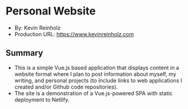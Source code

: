 # Personal Website
+ By: Kevin Reinholz
+ Production URL: <https://www.kevinreinholz.com>

## Summary
+ This is a simple Vue.js based application that displays content in a website format where I plan to post information about myself, my writing, and personal projects (to include links to web applications I created and/or Github code repositories).
+ The site is a demonstration of a Vue.js-powered SPA with static deployment to Netlify.